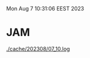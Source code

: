 Mon Aug  7 10:31:06 EEST 2023
# JAM
<a href='./cache/202308/07_10.log'>./cache/202308/07_10.log</a>
